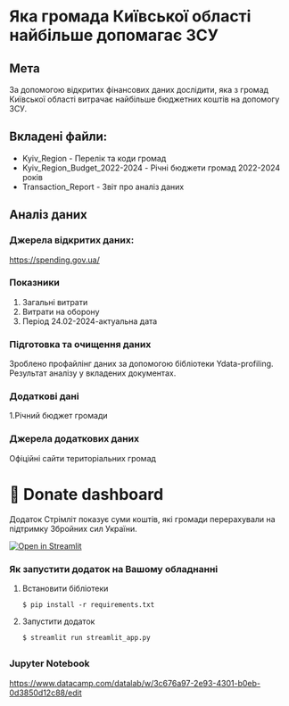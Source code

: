 # Яка громада Київської області найбільше допомагає ЗСУ

## Мета
За допомогою відкритих фінансових даних дослідити, яка з громад Київської області витрачає найбільше бюджетних коштів на допомогу ЗСУ. 

## Вкладені файли:
- Kyiv_Region - Перелік та коди громад
- Kyiv_Region_Budget_2022-2024 - Річні бюджети громад 2022-2024 років
- Transaction_Report - Звіт про аналіз даних


## Аналіз даних
### Джерела відкритих даних:
https://spending.gov.ua/

### Показники
1. Загальні витрати
2. Витрати на оборону
3. Період 24.02-2024-актуальна дата

### Підготовка та очищення даних
Зроблено профайлінг даних за допомогою бібліотеки Ydata-profiling. Результат аналізу у вкладених документах.

### Додаткові дані
1.Річний бюджет громади

### Джерела додаткових даних
Офіційні сайти територіальних громад

##
# :atm: Donate dashboard
Додаток Стрімліт показує суми коштів, які громади перерахували на підтримку Збройних сил України.

[![Open in Streamlit](https://static.streamlit.io/badges/streamlit_badge_black_white.svg)](https://the-kyiv-region-community-donates-army.streamlit.app/)

### Як запустити додаток на Вашому обладнанні

1. Встановити бібліотеки

   ```
   $ pip install -r requirements.txt
   ```

2. Запустити додаток

   ```
   $ streamlit run streamlit_app.py
   ```
##
### Jupyter Notebook
https://www.datacamp.com/datalab/w/3c676a97-2e93-4301-b0eb-0d3850d12c88/edit
